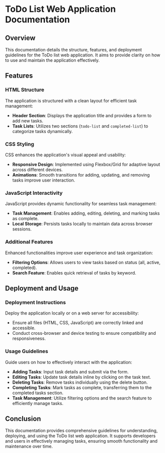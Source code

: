 
# ToDo List Web Application Documentation

## Overview

This documentation details the structure, features, and deployment guidelines for the ToDo list web application. It aims to provide clarity on how to use and maintain the application effectively.

## Features

### HTML Structure

The application is structured with a clean layout for efficient task management:

- **Header Section**: Displays the application title and provides a form to add new tasks.
- **Task Lists**: Utilizes two sections (`todo-list` and `completed-list`) to categorize tasks dynamically.

### CSS Styling

CSS enhances the application's visual appeal and usability:

- **Responsive Design**: Implemented using Flexbox/Grid for adaptive layout across different devices.
- **Animations**: Smooth transitions for adding, updating, and removing tasks improve user interaction.

### JavaScript Interactivity

JavaScript provides dynamic functionality for seamless task management:

- **Task Management**: Enables adding, editing, deleting, and marking tasks as complete.
- **Local Storage**: Persists tasks locally to maintain data across browser sessions.

### Additional Features

Enhanced functionalities improve user experience and task organization:

- **Filtering Options**: Allows users to view tasks based on status (all, active, completed).
- **Search Feature**: Enables quick retrieval of tasks by keyword.

## Deployment and Usage

### Deployment Instructions

Deploy the application locally or on a web server for accessibility:

- Ensure all files (HTML, CSS, JavaScript) are correctly linked and accessible.
- Conduct cross-browser and device testing to ensure compatibility and responsiveness.

### Usage Guidelines

Guide users on how to effectively interact with the application:

- **Adding Tasks**: Input task details and submit via the form.
- **Editing Tasks**: Update task details inline by clicking on the task text.
- **Deleting Tasks**: Remove tasks individually using the delete button.
- **Completing Tasks**: Mark tasks as complete, transferring them to the completed tasks section.
- **Task Management**: Utilize filtering options and the search feature to efficiently manage tasks.

## Conclusion

This documentation provides comprehensive guidelines for understanding, deploying, and using the ToDo list web application. It supports developers and users in effectively managing tasks, ensuring smooth functionality and maintenance over time.
